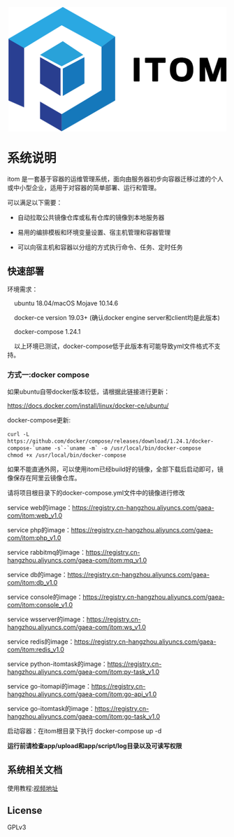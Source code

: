 <p align="center">
    <img src="python-itom-task/assets/itom_logo.png" width="500" hegiht="313" align=center>
</p>

# 系统说明
itom 是一套基于容器的运维管理系统，面向由服务器初步向容器迁移过渡的个人或中小型企业，适用于对容器的简单部署、运行和管理。

可以满足以下需要：
- 自动拉取公共镜像仓库或私有仓库的镜像到本地服务器
     
- 易用的编排模板和环境变量设置、宿主机管理和容器管理
    
- 可以向宿主机和容器以分组的方式执行命令、任务、定时任务
       
## 快速部署

环境需求：  
  
&nbsp;&nbsp;&nbsp;&nbsp;ubuntu 18.04/macOS Mojave 10.14.6  

&nbsp;&nbsp;&nbsp;&nbsp;docker-ce version 19.03+  (确认docker engine server和client均是此版本)  

&nbsp;&nbsp;&nbsp;&nbsp;docker-compose 1.24.1  
            
&nbsp;&nbsp;&nbsp;&nbsp;以上环境已测试，docker-compose低于此版本有可能导致yml文件格式不支持。

### 方式一:docker compose
   
如果ubuntu自带docker版本较低，请根据此链接进行更新：

<https://docs.docker.com/install/linux/docker-ce/ubuntu/>
   
docker-compose更新:
   
```text
curl -L https://github.com/docker/compose/releases/download/1.24.1/docker-compose-`uname -s`-`uname -m` -o /usr/local/bin/docker-compose
chmod +x /usr/local/bin/docker-compose
```
   
如果不能直通外网，可以使用itom已经build好的镜像，全部下载后启动即可，镜像保存在阿里云镜像仓库。

请将项目根目录下的docker-compose.yml文件中的镜像进行修改

service web的image：<https://registry.cn-hangzhou.aliyuncs.com/gaea-com/itom:web_v1.0>

service php的image：<https://registry.cn-hangzhou.aliyuncs.com/gaea-com/itom:php_v1.0>

service rabbitmq的image：<https://registry.cn-hangzhou.aliyuncs.com/gaea-com/itom:mq_v1.0>

service db的image：<https://registry.cn-hangzhou.aliyuncs.com/gaea-com/itom:db_v1.0>

service console的image：<https://registry.cn-hangzhou.aliyuncs.com/gaea-com/itom:console_v1.0>

service wsserver的image：<https://registry.cn-hangzhou.aliyuncs.com/gaea-com/itom:ws_v1.0>

service redis的image：<https://registry.cn-hangzhou.aliyuncs.com/gaea-com/itom:redis_v1.0>

service python-itomtask的image：<https://registry.cn-hangzhou.aliyuncs.com/gaea-com/itom:py-task_v1.0>

service go-itomapi的image：<https://registry.cn-hangzhou.aliyuncs.com/gaea-com/itom:go-api_v1.0>

service go-itomtask的image：<https://registry.cn-hangzhou.aliyuncs.com/gaea-com/itom:go-task_v1.0>

启动容器：在itom根目录下执行 docker-compose up -d
   
**运行前请检查app/upload和app/script/log目录以及可读写权限**

   
##  系统相关文档
  使用教程:[视频地址](https://bilibili.com/video/xxxxxx)
   
##  License 
  GPLv3



